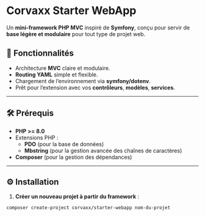 # Corvaxx Starter WebApp

Un **mini-framework PHP MVC** inspiré de **Symfony**, conçu pour servir de **base légère et modulaire** pour tout type de projet web.

## 🚀 Fonctionnalités

- Architecture **MVC** claire et modulaire.
- **Routing YAML** simple et flexible.
- Chargement de l’environnement via **symfony/dotenv**.
- Prêt pour l’extension avec vos **contrôleurs**, **modèles**, **services**.

---

## 🛠️ Prérequis

- **PHP >= 8.0**
- Extensions PHP :
  - **PDO** (pour la base de données)
  - **Mbstring** (pour la gestion avancée des chaînes de caractères)
- **Composer** (pour la gestion des dépendances)

---

## ⚙️ Installation

1. **Créer un nouveau projet à partir du framework** :

```bash
composer create-project corvaxx/starter-webapp nom-du-projet
```
